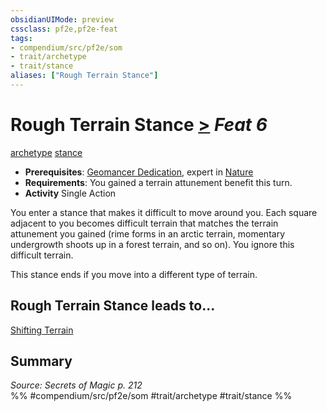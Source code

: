 ```yaml
---
obsidianUIMode: preview
cssclass: pf2e,pf2e-feat
tags:
- compendium/src/pf2e/som
- trait/archetype
- trait/stance
aliases: ["Rough Terrain Stance"]
---
```

# Rough Terrain Stance  [>](chapter-9-playing-the-game.md#Actions "Single Action") *Feat 6*  
[archetype](archetype.md "Archetype Feat Trait")  [stance](stance.md "Stance Combat Trait")  

- **Prerequisites**: [Geomancer Dedication](geomancer-dedication-som.md), expert in [Nature](skills.md#Nature)
- **Requirements**: You gained a terrain attunement benefit this turn.
- **Activity** Single Action

You enter a stance that makes it difficult to move around you. Each square adjacent to you becomes difficult terrain that matches the terrain attunement you gained (rime forms in an arctic terrain, momentary undergrowth shoots up in a forest terrain, and so on). You ignore this difficult terrain.

This stance ends if you move into a different type of terrain.

## Rough Terrain Stance leads to...

[Shifting Terrain](shifting-terrain-som.md)

## Summary

*Source: Secrets of Magic p. 212*  
%% #compendium/src/pf2e/som #trait/archetype #trait/stance %%